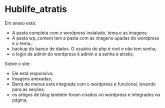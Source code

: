 # Hublife_atratis

Em anexo está:
- A pasta completa com o wordpress instalado, tema e as imagens;
- A pasta wp_content tem a pasta com as imagens upadas do wordpress e o tema.;
- backup do banco de dados. O usuário do php é root e não tem senha;
- o login de admin do wordpress é admin e a senha é atratis;

Sobre o site:
- Ele está responsivo;
- Imagens anexadas;
- Barra de menus está integrada com o wordpress e funcional, levando para as seções;
- os artigos de blog também foram criados no wordpress e integrados na página;
